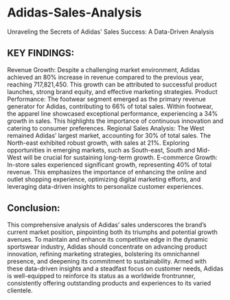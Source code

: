 # Adidas-Sales-Analysis
Unraveling the Secrets of Adidas' Sales Success: A Data-Driven Analysis

## KEY FINDINGS:

Revenue Growth: Despite a challenging market environment, Adidas achieved an 80% increase in revenue compared to the previous year, reaching 717,821,450. This growth can be attributed to successful product launches, strong brand equity, and effective marketing strategies.
Product Performance: The footwear segment emerged as the primary revenue generator for Adidas, contributing to 66% of total sales. Within footwear, the apparel line showcased exceptional performance, experiencing a 34% growth in sales. This highlights the importance of continuous innovation and catering to consumer preferences.
Regional Sales Analysis: The West remained Adidas’ largest market, accounting for 30% of total sales. The North-east exhibited robust growth, with sales at 21%. Exploring opportunities in emerging markets, such as South-east, South and Mid-West will be crucial for sustaining long-term growth.
E-commerce Growth: In-store sales experienced significant growth, representing 40% of total revenue. This emphasizes the importance of enhancing the online and outlet shopping experience, optimizing digital marketing efforts, and leveraging data-driven insights to personalize customer experiences.

## Conclusion:

This comprehensive analysis of Adidas’ sales underscores the brand’s current market position, pinpointing both its triumphs and potential growth avenues. To maintain and enhance its competitive edge in the dynamic sportswear industry, Adidas should concentrate on advancing product innovation, refining marketing strategies, bolstering its omnichannel presence, and deepening its commitment to sustainability. Armed with these data-driven insights and a steadfast focus on customer needs, Adidas is well-equipped to reinforce its status as a worldwide frontrunner, consistently offering outstanding products and experiences to its varied clientele.
